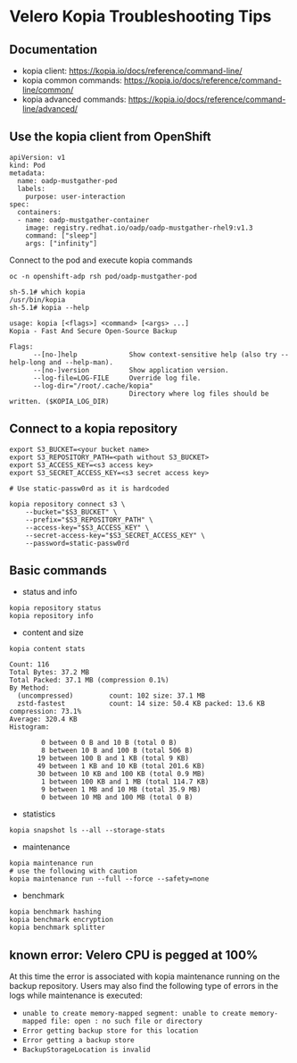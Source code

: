 # Velero Kopia Troubleshooting Tips

## Documentation
* kopia client: https://kopia.io/docs/reference/command-line/
* kopia common commands: https://kopia.io/docs/reference/command-line/common/
* kopia advanced commands: https://kopia.io/docs/reference/command-line/advanced/

## Use the kopia client from OpenShift

```
apiVersion: v1
kind: Pod
metadata:
  name: oadp-mustgather-pod
  labels:
    purpose: user-interaction
spec:
  containers:
  - name: oadp-mustgather-container
    image: registry.redhat.io/oadp/oadp-mustgather-rhel9:v1.3
    command: ["sleep"]
    args: ["infinity"] 
```

Connect to the pod and execute kopia commands

```
oc -n openshift-adp rsh pod/oadp-mustgather-pod

sh-5.1# which kopia
/usr/bin/kopia
sh-5.1# kopia --help

usage: kopia [<flags>] <command> [<args> ...]
Kopia - Fast And Secure Open-Source Backup

Flags:
      --[no-]help             Show context-sensitive help (also try --help-long and --help-man).
      --[no-]version          Show application version.
      --log-file=LOG-FILE     Override log file.
      --log-dir="/root/.cache/kopia"  
                              Directory where log files should be written. ($KOPIA_LOG_DIR)
```

## Connect to a kopia repository

```
export S3_BUCKET=<your bucket name>
export S3_REPOSITORY_PATH=<path without S3_BUCKET>
export S3_ACCESS_KEY=<s3 access key>
export S3_SECRET_ACCESS_KEY=<s3 secret access key>

# Use static-passw0rd as it is hardcoded

kopia repository connect s3 \
    --bucket="$S3_BUCKET" \
    --prefix="$S3_REPOSITORY_PATH" \
    --access-key="$S3_ACCESS_KEY" \
    --secret-access-key="$S3_SECRET_ACCESS_KEY" \
    --password=static-passw0rd
```

## Basic commands

* status and info
```
kopia repository status
kopia repository info
```

* content and size
```
kopia content stats
```

```
Count: 116
Total Bytes: 37.2 MB
Total Packed: 37.1 MB (compression 0.1%)
By Method:
  (uncompressed)         count: 102 size: 37.1 MB
  zstd-fastest           count: 14 size: 50.4 KB packed: 13.6 KB compression: 73.1%
Average: 320.4 KB
Histogram:

        0 between 0 B and 10 B (total 0 B)
        8 between 10 B and 100 B (total 506 B)
       19 between 100 B and 1 KB (total 9 KB)
       49 between 1 KB and 10 KB (total 201.6 KB)
       30 between 10 KB and 100 KB (total 0.9 MB)
        1 between 100 KB and 1 MB (total 114.7 KB)
        9 between 1 MB and 10 MB (total 35.9 MB)
        0 between 10 MB and 100 MB (total 0 B)
```

* statistics
```
kopia snapshot ls --all --storage-stats
```

* maintenance 
```
kopia maintenance run 
# use the following with caution 
kopia maintenance run --full --force --safety=none
```

* benchmark
```
kopia benchmark hashing
kopia benchmark encryption
kopia benchmark splitter
```



## known error: Velero CPU is pegged at 100%

At this time the error is associated with kopia maintenance running on the backup repository. 
Users may also find the following type of errors in the logs while maintenance is executed:
  * `unable to create memory-mapped segment: unable to create memory-mapped file: open : no such file or directory`
  * `Error getting backup store for this location`
  * `Error getting a backup store`
  * `BackupStorageLocation is invalid`

     